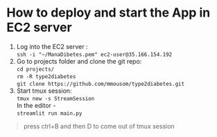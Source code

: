 # How to deploy and start the App in EC2 server
1. Log into the EC2 server :\
`ssh -i "~/ManaDibetes.pem" ec2-user@35.166.154.192`
2. Go to projects folder and clone the git repo: \
`cd projects/` \
`rm -R type2diabetes` \
`git clone https://github.com/mmousom/type2diabetes.git`
3. Start tmux session: \
`tmux new -s StreamSession` \
In the editor - \
`streamlit run main.py`
>press ctrl+B and then D to come out of tmux session